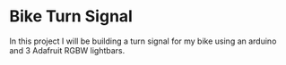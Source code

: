# Bike Turn Signal
In this project I will be building a turn signal for my bike using an arduino and 3 Adafruit RGBW lightbars. 